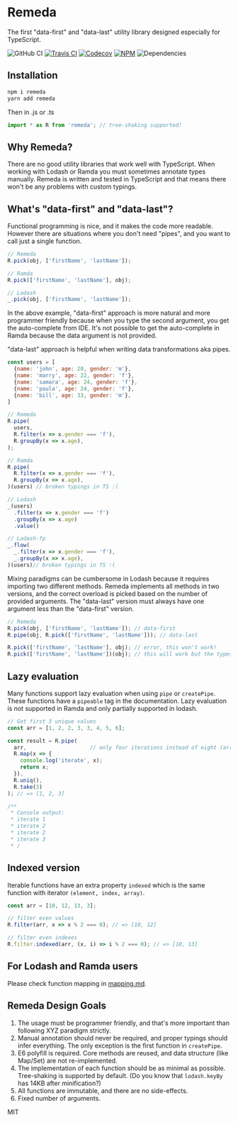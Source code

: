Remeda
=============

The first "data-first" and "data-last" utility library designed especially for TypeScript.

![GitHub CI](https://img.shields.io/github/workflow/status/remeda/remeda/CI/master?label=github-ci)
[![Travis CI](https://img.shields.io/travis/remeda/remeda/master?label=travis-ci)](https://travis-ci.org/remeda/remeda)
[![Codecov](https://img.shields.io/codecov/c/github/remeda/remeda/master)](https://codecov.io/gh/remeda/remeda)
[![NPM](https://img.shields.io/npm/v/remeda)](https://www.npmjs.org/package/remeda)
![Dependencies](https://img.shields.io/librariesio/release/npm/remeda)

Installation
----------
```bash
npm i remeda
yarn add remeda
```
Then in .js or .ts

```js
import * as R from 'remeda'; // tree-shaking supported!
```


Why Remeda?
----------
There are no good utility libraries that work well with TypeScript. When working with Lodash or Ramda you must sometimes annotate types manually.
Remeda is written and tested in TypeScript and that means there won't be any problems with custom typings.



What's "data-first" and "data-last"?
----------
Functional programming is nice, and it makes the code more readable. However there are situations where you don't need "pipes", and you want to call just a single function.

```js
// Remeda
R.pick(obj, ['firstName', 'lastName']);

// Ramda
R.pick(['firstName', 'lastName'], obj);

// Lodash
_.pick(obj, ['firstName', 'lastName']);
```

In the above example, "data-first" approach is more natural and more programmer friendly because when you type the second argument, you get the auto-complete from IDE. It's not possible to get the auto-complete in Ramda because the data argument is not provided.

"data-last" approach is helpful when writing data transformations aka pipes.

```js
const users = [
  {name: 'john', age: 20, gender: 'm'},
  {name: 'marry', age: 22, gender: 'f'},
  {name: 'samara', age: 24, gender: 'f'},
  {name: 'paula', age: 24, gender: 'f'},
  {name: 'bill', age: 33, gender: 'm'},
]

// Remeda
R.pipe(
  users,
  R.filter(x => x.gender === 'f'),
  R.groupBy(x => x.age),
);

// Ramda
R.pipe(
  R.filter(x => x.gender === 'f'),
  R.groupBy(x => x.age),
)(users) // broken typings in TS :(

// Lodash
_(users)
  .filter(x => x.gender === 'f')
  .groupBy(x => x.age)
  .value()

// Lodash-fp
_.flow(
  _.filter(x => x.gender === 'f'),
  _.groupBy(x => x.age),
)(users)// broken typings in TS :(
```

Mixing paradigms can be cumbersome in Lodash because it requires importing two different methods.
Remeda implements all methods in two versions, and the correct overload is picked based on the number of provided arguments.
The "data-last" version must always have one argument less than the "data-first" version.

```js
// Remeda
R.pick(obj, ['firstName', 'lastName']); // data-first
R.pipe(obj, R.pick(['firstName', 'lastName'])); // data-last

R.pick(['firstName', 'lastName'], obj); // error, this won't work!
R.pick(['firstName', 'lastName'])(obj); // this will work but the types cannot be inferred

```


Lazy evaluation
----------
Many functions support lazy evaluation when using `pipe` or `createPipe`. These functions have a `pipeable` tag in the documentation.
Lazy evaluation is not supported in Ramda and only partially supported in lodash.

```js
// Get first 3 unique values
const arr = [1, 2, 2, 3, 3, 4, 5, 6];

const result = R.pipe(
  arr,                    // only four iterations instead of eight (array.length)
  R.map(x => {
    console.log('iterate', x);
    return x;
  }),
  R.uniq(),
  R.take(3)
); // => [1, 2, 3]

/**
 * Console output:
 * iterate 1
 * iterate 2
 * iterate 2
 * iterate 3
 * /

```


Indexed version
----------
Iterable functions have an extra property `indexed` which is the same function with iterator `(element, index, array)`.

```js
const arr = [10, 12, 13, 3];

// filter even values
R.filter(arr, x => x % 2 === 0); // => [10, 12]

// filter even indexes
R.filter.indexed(arr, (x, i) => i % 2 === 0); // => [10, 13]
```

For Lodash and Ramda users
----------
Please check function mapping in [mapping.md](./mapping.md).


Remeda Design Goals
----------
1. The usage must be programmer friendly, and that's more important than following XYZ paradigm strictly.
2. Manual annotation should never be required, and proper typings should infer everything. The only exception is the first function in `createPipe`.
3. E6 polyfill is required. Core methods are reused, and data structure (like Map/Set) are not re-implemented.
4. The implementation of each function should be as minimal as possible. Tree-shaking is supported by default. (Do you know that `lodash.keyBy` has 14KB after minification?)
5. All functions are immutable, and there are no side-effects.
6. Fixed number of arguments.

MIT
